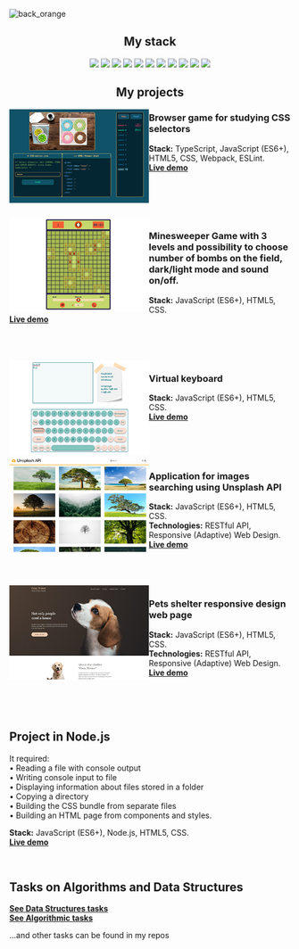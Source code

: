 
![back_orange](https://github.com/elen-jagger/elen-jagger/assets/86792831/f4e6e78a-361c-4247-8d29-1bea8b340205)

<h2 align="center">My stack</h2>
<p align="center">
    <img height="40px" src="https://readme-components.vercel.app/api?component=logo&fill=001443&logo=react&svgfill=15d8fe">
    <img height="40px"  src="https://readme-components.vercel.app/api?component=logo&fill=001443&logo=typescript&svgfill=2d79c7">
    <img height="40px"  src="https://readme-components.vercel.app/api?component=logo&fill=001443&logo=javascript&svgfill=f6df1c">
    <img height="40px"  src="https://readme-components.vercel.app/api?component=logo&fill=001443&logo=html5&svgfill=f06629">
    <img height="40px" src="https://readme-components.vercel.app/api?component=logo&fill=001443&logo=css3&svgfill=15d8fe">
    <img height="40px"  src="https://readme-components.vercel.app/api?component=logo&fill=001443&logo=sass&svgfill=cd6799">
    <img height="40px" src="https://readme-components.vercel.app/api?component=logo&fill=001443&logo=🌈&desc=MaterialUI">
    <img height="40px"  src="https://readme-components.vercel.app/api?component=logo&fill=001443&logo=node.js&svgfill=659b60">
    <img height="40px"  src="https://readme-components.vercel.app/api?component=logo&fill=001443&logo=github&svgfill=f6df1c">
    <img height="40px" src="https://readme-components.vercel.app/api?component=logo&fill=001443&logo=🚀&desc=Phaser">
    <a href="https://www.codewars.com/users/elen-jagger" target="_blank"><img height="30px" src="https://www.codewars.com/users/elen-jagger/badges/micro"></a>
</p>
<h2 align="center">My projects</h2>
<img width="250px" align="left" src="https://github.com/elen-jagger/elen-jagger/blob/main/css_selectors.jpg?raw=true">
<p>
    <h3>Browser game for studying CSS selectors</h3>
    <b>Stack:</b> TypeScript, JavaScript (ES6+), HTML5, CSS, Webpack, ESLint.
    <br>
    <b><a href="https://rolling-scopes-school.github.io/elen-jagger-JSFE2023Q1/rss-css-selectors/" target="blank">Live demo</a></b>
</p>
<br>
<br>
<br>
<br>
<img width="250px" align="left" src="https://github.com/elen-jagger/elen-jagger/blob/main/minesweeper.jpg?raw=true">
<p>
    <h3>Minesweeper Game with 3 levels and possibility to choose number of bombs on the field, dark/light mode and sound on/off.</h3>
    <b>Stack:</b> JavaScript (ES6+), HTML5, CSS.
    <br>
    <b><a href="https://rolling-scopes-school.github.io/elen-jagger-JSFE2023Q1/minesweeper/" target="blank">Live demo</a></b>
</p>
<br>
<br>
<br>
<img width="250px" align="left" src="https://github.com/elen-jagger/elen-jagger/blob/main/virtual_kb.jpg?raw=true">
<p>
    <h3>Virtual keyboard</h3>
    <b>Stack:</b> JavaScript (ES6+), HTML5, CSS.
    <br>
    <b><a href="https://elen-jagger.github.io/virtual-keyboard/" target="blank">Live demo</a></b>
</p>
<br>
<br>
<br>
<img width="250px" align="left" src="https://github.com/elen-jagger/elen-jagger/blob/main/unsplash.jpg?raw=true">
<p>
    <h3>Application for images searching using Unsplash API</h3>
    <b>Stack:</b> JavaScript (ES6+), HTML5, CSS.
    <br>
    <b>Technologies:</b>  RESTful API, Responsive (Adaptive) Web Design.
    <br>
    <b><a href="https://rolling-scopes-school.github.io/elen-jagger-JSFEPRESCHOOL/image-galery/" target="blank">Live demo</a></b>
</p>
<br>
<br>
<br>
<img width="250px" align="left" src="https://github.com/elen-jagger/elen-jagger/blob/main/shelter.jpg?raw=true">
<p>
    <h3>Pets shelter responsive design web page</h3>
    <b>Stack:</b> JavaScript (ES6+), HTML5, CSS.
    <br>
    <b>Technologies:</b>  RESTful API, Responsive (Adaptive) Web Design.
    <br>
    <b><a href="https://rolling-scopes-school.github.io/elen-jagger-JSFE2023Q1/shelter/pages/main/" target="blank">Live demo</a></b>
</p>
<br>
<br>
<br>
<p>
    <h2>Project in Node.js</h2>
    <p>It required:<br>• Reading a file with console output<br>• Writing console input to file<br>• Displaying information about files stored in a folder<br>• Copying a directory<br>• Building the CSS bundle from separate files<br>• Building an HTML page from components and styles.
    </p>
    <b>Stack:</b> JavaScript (ES6+), Node.js, HTML5, CSS.
    <br>
    <b><a href="https://github.com/elen-jagger/HTML-builder" target="blank">Live demo</a></b>
</p>
<br>
<p>
    <h2>Tasks on Algorithms and Data Structures</h2>
    <b><a href="https://github.com/elen-jagger/basic-js-ds" target="blank">See Data Structures tasks</a></b>
    <br>
    <b><a href="https://github.com/elen-jagger/basic-js" target="blank">See Algorithmic tasks</a></b>
    <br>
    <p>...and other tasks can be found in my repos</p>
</p>



